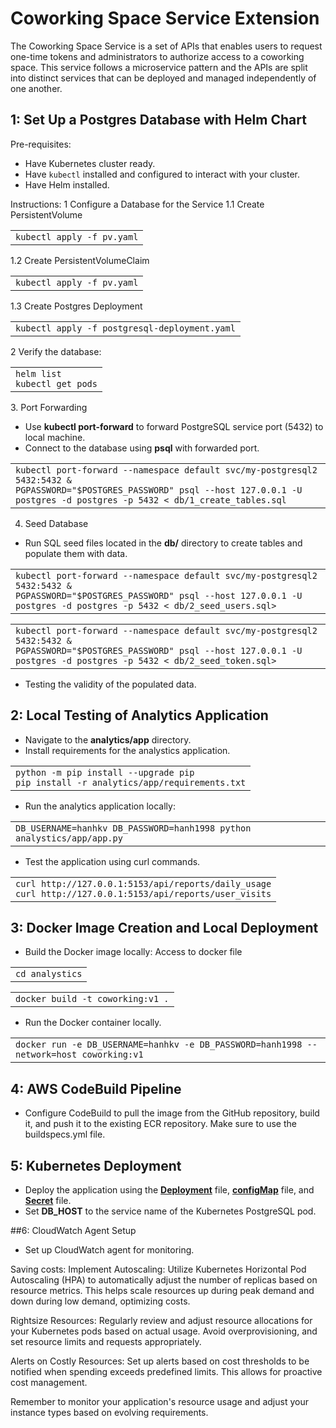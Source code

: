 # Coworking  Space Service Extension
The Coworking Space Service is a set of APIs that enables users to request one-time tokens and administrators to authorize access to a coworking space. This service follows a microservice pattern and the APIs are split into distinct services that can be deployed and managed independently of one another.

## 1: Set Up a Postgres Database with Helm Chart
Pre-requisites:
- Have Kubernetes cluster ready.
- Have `kubectl` installed and configured to interact with your cluster.
- Have Helm installed.

Instructions:
1 Configure a Database for the Service
1.1 Create PersistentVolume
   <table><tbody><tr><td><code>kubectl apply -f pv.yaml</code></td></tr></tbody></table>
1.2 Create PersistentVolumeClaim
   <table><tbody><tr><td><code>kubectl apply -f pv.yaml</code><br></td></tr></tbody></table>
1.3 Create Postgres Deployment
   <table><tbody><tr><td><code>kubectl apply -f postgresql-deployment.yaml</code></td></tr></tbody></table>
2 Verify the database:
   <table><tbody><tr><td><code>helm list</code><br><code>kubectl get pods</code></td></tr></tbody></table>
3. Port Forwarding

*   Use **kubectl port-forward** to forward PostgreSQL service port (5432) to local machine.
*   Connect to the database using **psql** with forwarded port.

<table><tbody><tr><td><code>kubectl port-forward --namespace default svc/my-postgresql2 5432:5432 &amp;</code><br><code>PGPASSWORD="$POSTGRES_PASSWORD" psql --host 127.0.0.1 -U postgres -d postgres -p 5432 &lt; db/1_create_tables.sql</code></td></tr></tbody></table>

4. Seed Database

*   Run SQL seed files located in the **db/** directory to create tables and populate them with data.

<table><tbody><tr><td><code>kubectl port-forward --namespace default svc/my-postgresql2 5432:5432 &amp;</code><br><code>PGPASSWORD="$POSTGRES_PASSWORD" psql --host 127.0.0.1 -U postgres -d postgres -p 5432 &lt; db/2_seed_users.sql></code></td></tr></tbody></table>
<table><tbody><tr><td><code>kubectl port-forward --namespace default svc/my-postgresql2 5432:5432 &amp;</code><br><code>PGPASSWORD="$POSTGRES_PASSWORD" psql --host 127.0.0.1 -U postgres -d postgres -p 5432 &lt; db/2_seed_token.sql></code></td></tr></tbody></table>

*   Testing the validity of the populated data.
  
## 2: Local Testing of Analytics Application

*   Navigate to the **analytics/app** directory.
*   Install requirements for the analystics application.  
    

<table><tbody><tr><td><code>python -m pip install --upgrade pip</code><br><code>pip install -r analytics/app/requirements.txt</code></td></tr></tbody></table>

*   Run the analytics application locally:

<table><tbody><tr><td><code>DB_USERNAME=hanhkv DB_PASSWORD=hanh1998 python analystics/app/app.py</code></td></tr></tbody></table>


*   Test the application using curl commands.

<table><tbody><tr><td><code>curl http://127.0.0.1:5153/api/reports/daily_usage</code><br><code>curl http://127.0.0.1:5153/api/reports/user_visits</code></td></tr></tbody></table>

## 3: Docker Image Creation and Local Deployment

*   Build the Docker image locally:
Access to docker file 
<table><tbody><tr><td><code>cd analystics</code></td></tr></tbody></table>
<table><tbody><tr><td><code>docker build -t coworking:v1 .</code></td></tr></tbody></table>

*   Run the Docker container locally.  
    

<table><tbody><tr><td><code>docker run -e DB_USERNAME=hanhkv -e DB_PASSWORD=hanh1998 --network=host coworking:v1</code></td></tr></tbody></table>


## 4: AWS CodeBuild Pipeline

*   Configure CodeBuild to pull the image from the GitHub repository, build it, and push it to the existing ECR repository. Make sure to use the buildspecs.yml file.


## 5: Kubernetes Deployment

*   Deploy the application using the **[Deployment](analystics/analystics-deployment.yaml)** file, **[configMap](analystics/configMap.yml)** file, and **[Secret](analystics/secret.yml)** file.
*   Set **DB\_HOST** to the service name of the Kubernetes PostgreSQL pod.


##6: CloudWatch Agent Setup

*   Set up CloudWatch agent for monitoring.

Saving costs:
Implement Autoscaling:
Utilize Kubernetes Horizontal Pod Autoscaling (HPA) to automatically adjust the number of replicas based on resource metrics. This helps scale resources up during peak demand and down during low demand, optimizing costs.

Rightsize Resources:
Regularly review and adjust resource allocations for your Kubernetes pods based on actual usage. Avoid overprovisioning, and set resource limits and requests appropriately.

Alerts on Costly Resources:
Set up alerts based on cost thresholds to be notified when spending exceeds predefined limits. This allows for proactive cost management.

Remember to monitor your application's resource usage and adjust your instance types based on evolving requirements.
